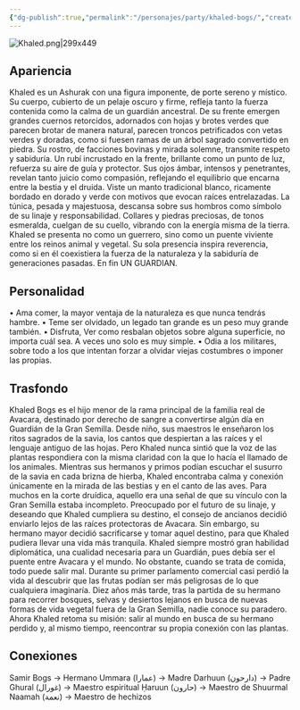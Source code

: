 ```yaml
---
{"dg-publish":true,"permalink":"/personajes/party/khaled-bogs/","created":"2025-08-24T18:28:32.910-06:00","updated":"2025-09-01T16:58:18.000-06:00"}
---
```


![Khaled.png|299x449](/img/user/z_Assets/Khaled.png)
## Apariencia ##
Khaled es un Ashurak con una figura imponente, de porte sereno y místico. Su cuerpo, cubierto de un pelaje oscuro y firme, refleja tanto la fuerza contenida como la calma de un guardián ancestral. De su frente emergen grandes cuernos retorcidos, adornados con hojas y brotes verdes que parecen brotar de manera natural, parecen troncos petrificados con vetas verdes y doradas, como si fuesen ramas de un árbol sagrado convertido en piedra. Su rostro, de facciones bovinas y mirada solemne, transmite respeto y sabiduría. Un rubí incrustado en la frente, brillante como un punto de luz, refuerza su aire de guía y protector. Sus ojos ámbar, intensos y penetrantes, revelan tanto juicio como compasión, reflejando el equilibrio que encarna entre la bestia y el druida. Viste un manto tradicional blanco, ricamente bordado en dorado y verde con motivos que evocan raíces entrelazadas. La túnica, pesada y majestuosa, descansa sobre sus hombros como símbolo de su linaje y responsabilidad. Collares y piedras preciosas, de tonos esmeralda, cuelgan de su cuello, vibrando con la energía misma de la tierra. Khaled se presenta no como un guerrero, sino como un puente viviente entre los reinos animal y vegetal. Su sola presencia inspira reverencia, como si en él coexistiera la fuerza de la naturaleza y la sabiduría de generaciones pasadas. En fin UN GUARDIAN.
## Personalidad ##
• Ama comer, la mayor ventaja de la naturaleza es que nunca tendrás hambre. • Teme ser olvidado, un legado tan grande es un peso muy grande también. • Disfruta, Ver como resbalan objetos sobre alguna superficie, no importa cuál sea. A veces uno solo es muy simple. • Odia a los militares, sobre todo a los que intentan forzar a olvidar viejas costumbres o imponer las propias.
## Trasfondo ##

Khaled Bogs es el hijo menor de la rama principal de la familia real de Avacara, destinado por derecho de sangre a convertirse algún día en Guardián de la Gran Semilla. Desde niño, sus maestros le enseñaron los ritos sagrados de la savia, los cantos que despiertan a las raíces y el lenguaje antiguo de las hojas. Pero Khaled nunca sintió que la voz de las plantas respondiera con la misma claridad con la que lo hacía el llamado de los animales. Mientras sus hermanos y primos podían escuchar el susurro de la savia en cada brizna de hierba, Khaled encontraba calma y conexión únicamente en la mirada de las bestias y en el canto de las aves. Para muchos en la corte druídica, aquello era una señal de que su vínculo con la Gran Semilla estaba incompleto. Preocupado por el futuro de su linaje, y deseando que Khaled cumpliera su destino, el consejo de ancianos decidió enviarlo lejos de las raíces protectoras de Avacara. Sin embargo, su hermano mayor decidió sacrificarse y tomar aquel destino, para que Khaled pudiera llevar una vida más tranquila. Khaled siempre mostró gran habilidad diplomática, una cualidad necesaria para un Guardián, pues debía ser el puente entre Avacara y el mundo. No obstante, cuando se trata de comida, todo puede salir mal. Durante su primer parlamento comercial casi perdió la vida al descubrir que las frutas podían ser más peligrosas de lo que cualquiera imaginaría. Diez años más tarde, tras la partida de su hermano para recorrer bosques, selvas y desiertos lejanos en busca de nuevas formas de vida vegetal fuera de la Gran Semilla, nadie conoce su paradero. Ahora Khaled retoma su misión: salir al mundo en busca de su hermano perdido y, al mismo tiempo, reencontrar su propia conexión con las plantas.

 ## Conexiones ##
  
 Samir Bogs → Hermano Ummara (عمارا) → Madre Darhuun (دارحون) → Padre Ghural (غورال) → Maestro espiritual Ḥaruun (حارون) → Maestro de Shuurmal Naamah (نعمة) → Maestro de hechizos